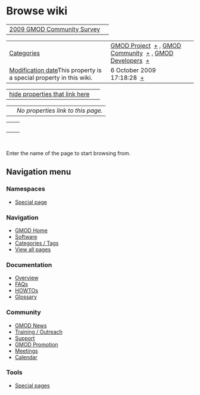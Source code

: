 



<span id="top"></span>




# <span dir="auto">Browse wiki</span>






|  |  |
|----|----|
| [2009 GMOD Community Survey](/wiki/2009_GMOD_Community_Survey "2009 GMOD Community Survey") |  |

|  |  |
|----|----|
| [Categories](/wiki/Special%3ACategories "Special%3ACategories") | <span class="smwb-value">[GMOD Project](/wiki/Category%3AGMOD_Project "Category%3AGMOD Project")  <span class="smwsearch">[+](/wiki/Special%3ASearchByProperty/GMOD-20Project "Special%3ASearchByProperty/GMOD-20Project")</span></span> , <span class="smwb-value">[GMOD Community](/wiki/Category%3AGMOD_Community "Category%3AGMOD Community")  <span class="smwsearch">[+](/wiki/Special%3ASearchByProperty/GMOD-20Community "Special%3ASearchByProperty/GMOD-20Community")</span></span> , <span class="smwb-value">[GMOD Developers](/wiki/Category%3AGMOD_Developers "Category%3AGMOD Developers")  <span class="smwsearch">[+](/wiki/Special%3ASearchByProperty/GMOD-20Developers "Special%3ASearchByProperty/GMOD-20Developers")</span></span> |
| <span class="smw-highlighter" data-type="1" state="inline" data-title="Property"><span class="smwbuiltin">[Modification date](/wiki/Property:Modification_date "Property:Modification date")</span><span class="smwttcontent">This property is a special property in this wiki.</span></span> | <span class="smwb-value">6 October 2009 17:18:28  <span class="smwsearch">[+](/wiki/Special%3ASearchByProperty/Modification-20date/6-20October-202009-2017:18:28 "Special%3ASearchByProperty/Modification-20date/6-20October-202009-2017:18:28")</span></span> |

<span id="smw_browse_incoming"></span>

|  |  |
|----|----|
| [hide properties that link here](/mediawiki/index.php?title=Special:Browse&offset=0&dir=out&article=2009+GMOD+Community+Survey)  |  |

|     |                                    |
|-----|------------------------------------|
|     | *No properties link to this page.* |

|     |     |
|-----|-----|
|     |     |

 

Enter the name of the page to start browsing from.  








## Navigation menu



### Namespaces

- <span id="ca-nstab-special">[Special
  page](/wiki/Special%3ABrowse/2009_GMOD_Community_Survey "This is a special page, you cannot edit the page itself")</span>






### Navigation



- <span id="n-GMOD-Home">[GMOD Home](/wiki/Main_Page)</span>
- <span id="n-Software">[Software](/wiki/GMOD_Components)</span>
- <span id="n-Categories-.2F-Tags">[Categories /
  Tags](/wiki/Categories)</span>
- <span id="n-View-all-pages">[View all
  pages](/wiki/Special:AllPages)</span>




### Documentation



- <span id="n-Overview">[Overview](/wiki/Overview)</span>
- <span id="n-FAQs">[FAQs](/wiki/Category%3AFAQ)</span>
- <span id="n-HOWTOs">[HOWTOs](/wiki/Category%3AHOWTO)</span>
- <span id="n-Glossary">[Glossary](/wiki/Glossary)</span>




### Community



- <span id="n-GMOD-News">[GMOD News](/wiki/GMOD_News)</span>
- <span id="n-Training-.2F-Outreach">[Training /
  Outreach](/wiki/Training_and_Outreach)</span>
- <span id="n-Support">[Support](/wiki/Support)</span>
- <span id="n-GMOD-Promotion">[GMOD
  Promotion](/wiki/GMOD_Promotion)</span>
- <span id="n-Meetings">[Meetings](/wiki/Meetings)</span>
- <span id="n-Calendar">[Calendar](/wiki/Calendar)</span>




### Tools



- <span id="t-specialpages"><a href="/wiki/Special%3ASpecialPages" accesskey="q"
  title="A list of all special pages [q]">Special pages</a></span>








<!-- -->




